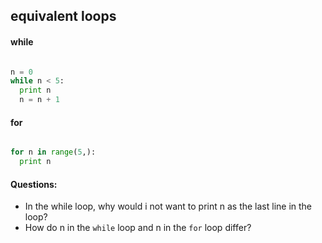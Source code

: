 ## equivalent loops

#### while

````python

n = 0
while n < 5:
  print n
  n = n + 1
````

#### for


````python

for n in range(5,):
  print n

````

#### Questions:
+ In the while loop, why would i not want to print n as the last line in the loop?
+ How do n in the `while` loop and n in the `for` loop differ?
